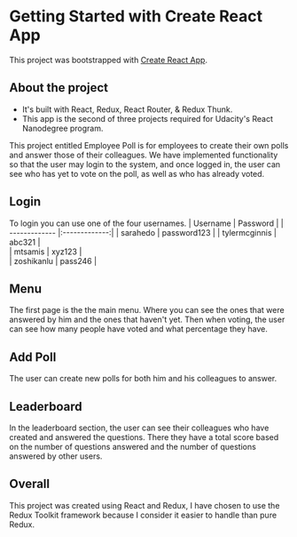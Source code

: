 # Getting Started with Create React App

This project was bootstrapped with [Create React App](https://github.com/facebook/create-react-app).

## About the project

- It's built with React, Redux, React Router, & Redux Thunk.
- This app is the second of three projects required for Udacity's React Nanodegree program.

This project entitled Employee Poll is for employees to create their own polls and answer those of their colleagues. We have implemented functionality so that the user may login to the system, and once logged in, the user can see who has yet to vote on the poll, as well as who has already voted.

## Login
To login you can use one of the four usernames.
| Username        | Password    |
| ------------- |:-------------:| 
| sarahedo      | password123   | 
| tylermcginnis | abc321        |   
| mtsamis       | xyz123        |  
| zoshikanlu    | pass246        |  

## Menu
The first page is the the main menu. Where you can see the ones that were answered by him and the ones that haven't yet. Then when voting, the user can see how many people have voted and what percentage they have.

## Add Poll
The user can create new polls for both him and his colleagues to answer.

## Leaderboard
In the leaderboard section, the user can see their colleagues who have created and answered the questions. There they have a total score based on the number of questions answered and the number of questions answered by other users.

## Overall
This project was created using React and Redux, I have chosen to use the Redux Toolkit framework because I consider it easier to handle than pure Redux.

